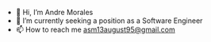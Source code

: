 - 👋 Hi, I’m Andre Morales
- 🌱 I’m currently seeking a position as a Software Engineer
- 📫 How to reach me asm13august95@gmail.com

<!---
dremo1995/dremo1995 is a ✨ special ✨ repository because its `README.md` (this file) appears on your GitHub profile.
You can click the Preview link to take a look at your changes.
--->

